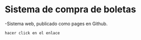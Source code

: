 <h1>Sistema de compra de boletas</h1>
-Sistema web, publicado como pages en Github.

```hacer click en el enlace```
